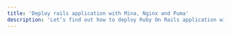 ```yaml
---
title: 'Deploy rails application with Mina, Nginx and Puma'
description: 'Let’s find out how to deploy Ruby On Rails application with blazing fast Mina'
---
```

